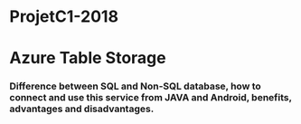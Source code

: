 # ProjetC1-2018
<h1> Azure Table Storage </h1>
<h3> Difference between SQL and Non-SQL database, how to connect and use this service from JAVA and Android, benefits, advantages and disadvantages.</h3>
